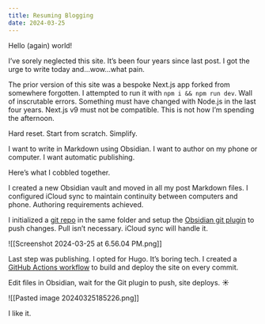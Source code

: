 ```yaml
---
title: Resuming Blogging
date: 2024-03-25
---
```


Hello (again) world!

I’ve sorely neglected this site. It’s been four years since last post. I got the urge to write today and…wow…what pain. 

The prior version of this site was a bespoke Next.js app forked from somewhere forgotten. I attempted to run it with `npm i && npm run dev`. Wall of inscrutable errors. Something must have changed with Node.js in the last four years. Next.js v9 must not be compatible. This is not how I’m spending the afternoon. 

Hard reset. Start from scratch. Simplify. 

I want to write in Markdown using Obsidian. I want to author on my phone or computer. I want automatic publishing. 

Here’s what I cobbled together. 

I created a new Obsidian vault and moved in all my post Markdown files. I configured iCloud sync to maintain continuity between computers and phone. Authoring requirements achieved. 

I initialized a [git repo](https://github.com/bromanko/bromanko.com) in the same folder and setup the [Obsidian git plugin](https://github.com/denolehov/obsidian-git) to push changes. Pull isn’t necessary. iCloud sync will handle it. 

![[Screenshot 2024-03-25 at 6.56.04 PM.png]]

Last step was publishing. I opted for Hugo. It’s boring tech. I created a [GitHub Actions workflow](https://github.com/bromanko/bromanko.com/blob/main/.github/workflows/deploy.yaml) to build and deploy the site on every commit. 

Edit files in Obsidian, wait for the Git plugin to push, site deploys. ☀️

![[Pasted image 20240325185226.png]]

I like it. 